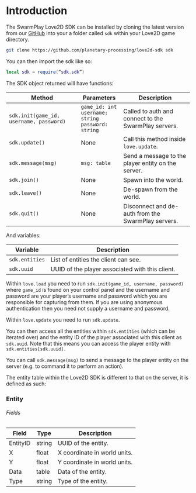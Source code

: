 # Introduction

The SwarmPlay Love2D SDK can be installed by cloning the latest version from our [GitHub](https://github.com/planetary-processing/) into your a folder called `sdk` within your Love2D game directory.

```sh
git clone https://github.com/planetary-processing/love2d-sdk sdk
```

You can then import the sdk like so:
```lua
local sdk = require(“sdk.sdk”)
```

The SDK object returned will have functions:

| Method                                  | Parameters                                                 | Description                                                        |
| --------------------------------------- | ---------------------------------------------------------- | ------------------------------------------------------------------ |
| `sdk.init(game_id, username, password)` | `game_id: int`<br>`username: string`<br>`password: string` | Called to auth and connect to the SwarmPlay servers.               |
| `sdk.update()`                          | None                                                       | Call this method inside `love.update`.                             |
| `sdk.message(msg)`                      | `msg: table`                                               | Send a message to the player entity on the server.                 |
| `sdk.join()`                            | None                                                       | Spawn into the world.                                              |
| `sdk.leave()`                           | None                                                       | De-spawn from the world.                                           |
| `sdk.quit()`                            | None                                                       | Disconnect and de-auth from the SwarmPlay servers.                 |

And variables:

| Variable       | Description                                     |
| -------------- | ----------------------------------------------- |
| `sdk.entities` | List of entities the client can see.            |
| `sdk.uuid`     | UUID of the player associated with this client. |

Within `love.load` you need to run `sdk.init(game_id, username, password)` where `game_id` is found on your control panel and the username and password are your player’s username and password which you are responsible for capturing from them. If you are using anonymous authentication then you need not supply a username and password.

Within `love.update` you need to run `sdk.update`.

You can then access all the entities within `sdk.entities` (which can be iterated over) and the entity ID of the player associated with this client as `sdk.uuid`. Note that this means you can access the player entity with `sdk.entities[sdk.uuid].`

You can call `sdk.message(msg)` to send a message to the player entity on the server (e.g. to command it to perform an action).

The entity table within the Love2D SDK is different to that on the server, it is defined as such:

### Entity

###### Fields

| Field    | Type   | Description                  |
| -------- | ------ | ---------------------------- |
| EntityID | string | UUID of the entity.          |
| X        | float  | X coordinate in world units. |
| Y        | float  | Y coordinate in world units. |
| Data     | table  | Data of the entity.          |
| Type     | string | Type of the entity.          |
